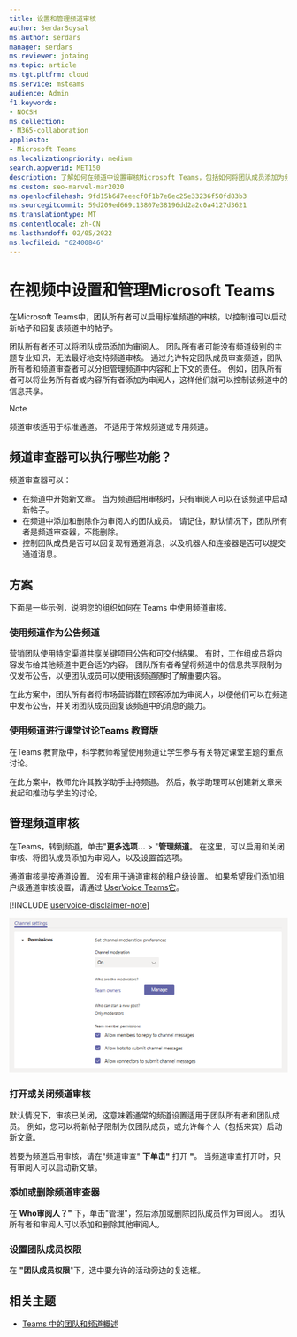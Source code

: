 ```yaml
---
title: 设置和管理频道审核
author: SerdarSoysal
ms.author: serdars
manager: serdars
ms.reviewer: jotaing
ms.topic: article
ms.tgt.pltfrm: cloud
ms.service: msteams
audience: Admin
f1.keywords:
- NOCSH
ms.collection:
- M365-collaboration
appliesto:
- Microsoft Teams
ms.localizationpriority: medium
search.appverid: MET150
description: 了解如何在频道中设置审核Microsoft Teams，包括如何将团队成员添加为频道审阅人。
ms.custom: seo-marvel-mar2020
ms.openlocfilehash: 9fd15b6d7eeecf0f1b7e6ec25e33236f50fd83b3
ms.sourcegitcommit: 59d209ed669c13807e38196dd2a2c0a4127d3621
ms.translationtype: MT
ms.contentlocale: zh-CN
ms.lasthandoff: 02/05/2022
ms.locfileid: "62400846"
---
```

# <a name="set-up-and-manage-channel-moderation-in-microsoft-teams"></a>在视频中设置和管理Microsoft Teams

在Microsoft Teams中，团队所有者可以启用标准频道的审核，以控制谁可以启动新帖子和回复该频道中的帖子。

团队所有者还可以将团队成员添加为审阅人。 团队所有者可能没有频道级别的主题专业知识，无法最好地支持频道审核。 通过允许特定团队成员审查频道，团队所有者和频道审查者可以分担管理频道中内容和上下文的责任。 例如，团队所有者可以将业务所有者或内容所有者添加为审阅人，这样他们就可以控制该频道中的信息共享。

> [!NOTE]
> 频道审核适用于标准通道。 不适用于常规频道或专用频道。

## <a name="what-can-a-channel-moderator-do"></a>频道审查器可以执行哪些功能？

频道审查器可以：

- 在频道中开始新文章。 当为频道启用审核时，只有审阅人可以在该频道中启动新帖子。
- 在频道中添加和删除作为审阅人的团队成员。 请记住，默认情况下，团队所有者是频道审查器，不能删除。
- 控制团队成员是否可以回复现有通道消息，以及机器人和连接器是否可以提交通道消息。

## <a name="scenarios"></a>方案

下面是一些示例，说明您的组织如何在 Teams 中使用频道审核。

### <a name="use-a-channel-as-an-announcement-channel"></a>使用频道作为公告频道

营销团队使用特定渠道共享关键项目公告和可交付结果。 有时，工作组成员将内容发布给其他频道中更合适的内容。 团队所有者希望将频道中的信息共享限制为仅发布公告，以便团队成员可以使用该频道随时了解重要内容。

在此方案中，团队所有者将市场营销潜在顾客添加为审阅人，以便他们可以在频道中发布公告，并关闭团队成员回复该频道中的消息的能力。

### <a name="use-a-channel-for-class-discussions-in-teams-for-education"></a>使用频道进行课堂讨论Teams 教育版

在Teams 教育版中，科学教师希望使用频道让学生参与有关特定课堂主题的重点讨论。

在此方案中，教师允许其教学助手主持频道。 然后，教学助理可以创建新文章来发起和推动与学生的讨论。

## <a name="manage-channel-moderation"></a>管理频道审核

在Teams，转到频道，单击"**更多选项...** > "**管理频道**。 在这里，可以启用和关闭审核、将团队成员添加为审阅人，以及设置首选项。

通道审核是按通道设置。 没有用于通道审核的租户级设置。 如果希望我们添加租户级通道审核设置，请通过 [UserVoice Teams它](https://microsoftteams.uservoice.com/)。

[!INCLUDE [uservoice-disclaimer-note](includes/uservoice-disclaimer-note.md)]

![管理频道-审核-团队中的首选项。](media/manage-channel-moderation-in-teams-preferences.png)

### <a name="turn-on-or-turn-off-moderation-for-a-channel"></a>打开或关闭频道审核

默认情况下，审核已关闭，这意味着通常的频道设置适用于团队所有者和团队成员。 例如，您可以将新帖子限制为仅团队成员，或允许每个人（包括来宾）启动新文章。

若要为频道启用审核，请在"频道审查" **下单击"** 打开 **"**。 当频道审查打开时，只有审阅人可以启动新文章。 

### <a name="add-or-remove-channel-moderators"></a>添加或删除频道审查器

在 **Who审阅人？"** 下，单击"管理"，然后添加或删除团队成员作为审阅人。 团队所有者和审阅人可以添加和删除其他审阅人。  

### <a name="set-team-member-permissions"></a>设置团队成员权限

在 **"团队成员权限**"下，选中要允许的活动旁边的复选框。

## <a name="related-topics"></a>相关主题

- [Teams 中的团队和频道概述](teams-channels-overview.md)
